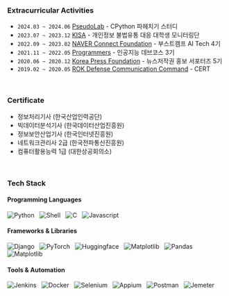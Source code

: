 <!--<img align='right' src="https://github-readme-stats.vercel.app/api?username=wooy0ng&show_icons=true&bg_color=00000000"> -->




<!--
[![Hits](https://hits.seeyoufarm.com/api/count/incr/badge.svg?url=https%3A%2F%2Fgithub.com%2Fwooy0ng&count_bg=%2379C83D&title_bg=%23555555&icon=&icon_color=%23E7E7E7&title=hits&edge_flat=false)](https://hits.seeyoufarm.com)
-->

<!--[![Tech Blog Badge](http://img.shields.io/badge/-Tech%20blog-black?style=flat-square&logo=Naver&link=https://blog.naver.com/wooy0ng/)](https://blog.naver.com/wooy0ng)   -->


### Extracurricular Activities

- `2024.03 ~ 2024.06` [PseudoLab](https://pseudo-lab.github.io/CPython-Guide/intro.html) - CPython 파헤치기 스터디
- `2023.07 ~ 2023.12` [KISA](https://www.pipc.go.kr/np/) - 개인정보 불법유통 대응 대학생 모니터링단
- `2022.09 ~ 2023.02` [NAVER Connect Foundation](https://boostcamp.connect.or.kr/) - 부스트캠프 AI Tech 4기
- `2021.11 ~ 2022.05` [Programmers](https://programmers.co.kr/) - 인공지능 데브코스 3기
- `2020.06 ~ 2020.12` [Korea Press Foundation](https://www.kpf.or.kr/front/user/main.do) - 뉴스저작권 홍보 서포터즈 5기
- `2019.02 ~ 2020.05` [ROK Defense Communication Command](https://www.mnd.go.kr/mbshome/mbs/mnd/index.jsp) - CERT

<br>

### Certificate
- 정보처리기사 (한국산업인력공단)
- 빅데이터분석기사 (한국데이터산업진흥원)
- 정보보안산업기사 (한국인터넷진흥원)
- 네트워크관리사 2급 (한국전파통신진흥원)
- 컴퓨터활용능력 1급 (대한상공회의소)





<br>


### Tech Stack

#### Programming Languages
<img src="https://img.shields.io/badge/Python-3766AB?style=flat-square&logo=Python&logoColor=white" alt="Python"/> &nbsp;
<img src="https://img.shields.io/badge/Shell-Bash-informational?style=flat-square&logo=gnu-bash&logoColor=white&color=2bbc8a" alt="Shell"/> &nbsp;
<img src="https://img.shields.io/badge/C-00599C?style=flat-square&logo=C&logoColor=white" alt="C"/> &nbsp;
<img src="https://img.shields.io/badge/Javascript-F7DF1E?style=flat-square&logo=Javascript&logoColor=white" alt="Javascript"/> &nbsp;


#### Frameworks & Libraries
<img src="https://img.shields.io/badge/Django-092E20?style=flat-square&logo=Django&logoColor=white" alt="Django"/> &nbsp;
<img src="https://img.shields.io/badge/PyTorch-EE4C2C?style=flat-square&logo=PyTorch&logoColor=white" alt="PyTorch"/> &nbsp;
<img src="https://img.shields.io/badge/Huggingface-FF4F00?style=flat-square&logo=Huggingface&logoColor=white" alt="Huggingface"/> &nbsp;
<img src="https://img.shields.io/badge/FastAPI-005571?style=flat-square&logo=FastAPI&logoColor=white" alt="Matplotlib"/> &nbsp;
<img src="https://img.shields.io/badge/Pandas-0000CC?style=flat-square&logo=Pandas&logoColor=white" alt="Pandas"/> &nbsp;
<img src="https://img.shields.io/badge/Matplotlib-CC0099?style=flat-square&logo=graphql&logoColor=white" alt="Matplotlib"/> &nbsp;

#### Tools & Automation
<img src="https://img.shields.io/badge/Jenkins-D24939?style=flat-square&logo=Jenkins&logoColor=white" alt="Jenkins"/> &nbsp;
<img src="https://img.shields.io/badge/Docker-2496ED?style=flat-square&logo=Docker&logoColor=white" alt="Docker"/> &nbsp;
<img src="https://img.shields.io/badge/Selenium-43B02A?style=flat-square&logo=Selenium&logoColor=white" alt="Selenium"/> &nbsp;
<img src="https://img.shields.io/badge/appium-333333?style=flat-square&logo=appium&logoColor=white" alt="Appium"/> &nbsp;
<img src="https://img.shields.io/badge/Postman-FF6C37?style=flat-square&logo=Postman&logoColor=white" alt="Postman"/> &nbsp;
<img src="https://img.shields.io/badge/Jmeter-990000?style=flat-square&logo=apache&logoColor=white" alt="Jemeter"/> &nbsp;



<!--
**wooy0ng/wooy0ng** is a ✨ _special_ ✨ repository because its `README.md` (this file) appears on your GitHub profile.

Here are some ideas to get you started:

- 🔭 I’m currently working on ...
- 🌱 I’m currently learning ...
- 👯 I’m looking to collaborate on ...
- 🤔 I’m looking for help with ...
- 💬 Ask me about ...
- 📫 How to reach me: ...
- 😄 Pronouns: ...
- ⚡ Fun fact: ...
-->
